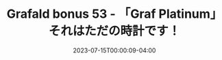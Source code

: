 ---
title: "Grafald bonus 53 - 「Graf Platinum」それはただの時計です！"
type: "image"
date: 2023-07-15T00:00:09-04:00
draft: false
categories: ["Projects"]
image_path: "../img/2023/bonus_53.png"
alt_text: ""
---